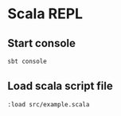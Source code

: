 # Scala REPL

## Start console

```sh
sbt console
```

## Load scala script file

```sh
:load src/example.scala
```
